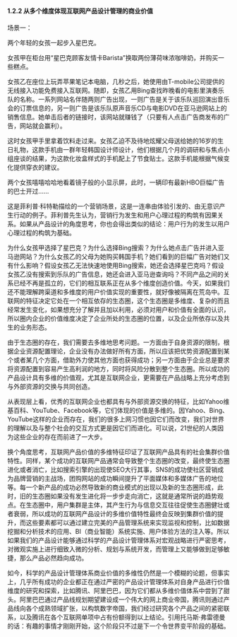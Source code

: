 #### 1.2.2 从多个维度体现互联网产品设计管理的商业价值

场景一：

两个年轻的女孩一起步入星巴克。

女孩甲在柜台用“星巴克顾客友情卡Barista”换取两份薄荷味浓咖啡奶，并购买一些糕点。

女孩乙在座位上玩弄苹果笔记本电脑，几秒之后，她使用由T-mobile公司提供的无线接入功能免费接入互联网。随即，女孩乙用Bing查找昨晚看的电影里演奏乐队的名称。一系列网站名伴随两则广告出现，一则广告是关于该乐队巡回演出音乐会的订票信息的，另一则广告是该乐队原声音乐CD与电影DVD在亚马逊网站上的销售信息。她单击后者的链接时，该网站就赚钱了（只要有人点击广告商发布的广告，网站就会赢利）。

这时女孩甲手里拿着饮料走过来。女孩乙迫不及待地炫耀父母送给她的16岁的生日礼物，这款手机由一群年轻韩国设计师设计，他们根据几个月的调研和与焦点小组座谈的结果，为这款化妆盒样式的手机配上了节食贴士。这款手机能根据气候变化提供穿衣的建议。

两个女孩嘻嘻哈哈地看着镜子般的小显示屏，此时，一辆印有最新HBO巨幅广告的巴士开过……

这是菲利普·科特勒描绘的一个营销场景，这是一连串由体验引发的、由无意识产生行动的例子。菲利普先生认为，营销行为发生和用户心理过程的构筑有因果关系。如果从产品设计的角度思考，你也会得出类似的结论：用户行为的发生以用户心理过程的构筑为基础。

为什么女孩甲选择了星巴克？为什么选择Bing搜索？为什么她点击广告并进入亚马逊网站？为什么女孩乙的父母为她购买韩国手机？她们看到的巨幅广告对她们又有什么影响？假设女孩乙无法快速地使用Bing搜索，她还会选择星巴克吗？假设女孩乙没有搜索到乐队的广告信息，她还会进入亚马逊查询吗？不同产品之间的关系已经不再是孤立的，它们的相互联系正在从多个维度创造价值。今天，如果我们还不能理解跨渠道和多维度的用户价值实现的重要性，就好像被隔离在荒岛中。互联网的特征决定它处在一个相互依存的生态圈，这个生态圈是多维度、复杂的而且经常发生变化，如果想充分了解并且加以利用，必须对用户和价值有全面的认识，所以圈内企业的价值维度决定了企业所处的生态圈的位置，以及企业所依存以及共生的业务形态。

由于生态圈的存在，我们需要去多维地思考问题。一方面由于自身资源的限制，根据企业资源配置理论，企业没有办法做好所有方面，所以应该把优势资源配置到某个或者某几个方面，借助外力使其他方面也获得成功；另一方面由于企业总是要求将资源配置到容易产生高利润的地方，同时将风险分散到整个生态圈。所以成功的产品设计具有多维的价值观，尤其是互联网企业，更需要在产品战略上充分考虑到与外部资源的交换与共同创造。

从表现层上看，优秀的互联网企业也都具有与外部资源交换的特征，比如Yahoo维基百科、YouTube、Facebook等，它们体现的价值是多维的。因Yahoo、Bing、YouTube这样的企业而存在，我们的很多上网习惯也因它们而改变，我们对世界的理解以及与整个社会的交互方式更是因它们而进化。可以说，21世纪的人类因为这些企业的存在而前进了一大步。

换个角度思考，互联网产品价值的多维特征印证了互联网产品具有的社会集群价值特性。同样，某个成功的互联网产品通常会导致整个生态圈的改变，最终使生态圈进化或者消亡，比如搜索引擎的出现使SEO大行其事，SNS的成功使社区营销成为品牌营销的主战场，团购网站的成功瞬间提升了平面媒体和多媒体广告的地位等。每一个新产品的成功必然导致新的商业模式的出现以及新的生态圈形成，此时，旧的生态圈如果没有发生进化将一步步走向消亡，这就是通常所说的趋势观点。在生态圈中，用户集群是主体，其产生行为与信息交互往往促使生态圈健壮或者衰弱，所以成功的互联网产品设计的多维价值特性最终会反映到集群价值的提升，而这些要素都可以通过建立完美的产品管理系统来实现监视和控制，比如数据挖掘和分析技术的应用、BI（商业智能）系统实施、用户体验方法的注入等。所以如果我们的产品设计能够通过科学的产品设计管理体系对宏观战略进行严密思考，对微观实施上进行细致入微的分析、规划与系统开发，而管理上又能够做到足够敏捷，那么产品必然趋向成功。

如今，科学的产品设计管理体系商业价值的多维性仍然是一个模糊的论题，但事实上，几乎所有成功的企业都正在通过严密的产品设计管理体系对自身产品进行价值维度的研究和探索，比如腾讯、阿里巴巴，因为它们都从多维价值体系中尝到了甜头。阿里巴巴通过产品线规划期望建设成一个伟大的网上商业帝国，腾讯则通过产品线向各个成熟领域扩张，以构筑数字帝国，我们经过研究各个产品之间的紧密联系，以及腾讯在各个互联网单项中占有份额得到以上结论。引用托马斯·弗雷德曼的话：有趣的事情才刚刚开始，这个阶段只不过是下一个令世界变平阶段的基础。

